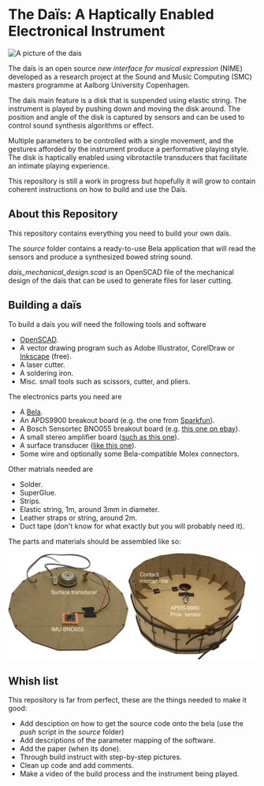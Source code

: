 # The Daïs: A Haptically Enabled Electronical Instrument

![A picture of the dais](images/dais.png)

The daïs is an open source *new interface for musical expression* (NIME) developed as a research project at the Sound and Music Computing (SMC) masters programme at Aalborg University Copenhagen.

The daïs main feature is a disk that is suspended using elastic string.
The instrument is played by pushing down and moving the disk around.
The position and angle of the disk is captured by sensors and can be used to control sound synthesis algorithms or effect.

Multiple parameters to be controlled with a single movement, and the gestures afforded by the instrument produce a performative playing style.
The disk is haptically enabled using vibrotactile transducers that facilitate an intimate playing experience.

This repository is still a work in progress but hopefully it will grow to contain coherent instructions on how to build and use the Daïs.

## About this Repository

This repository contains everything you need to build your own daïs.

The *source* folder contains a ready-to-use Bela application that will read the sensors and produce a synthesized bowed string sound.

*dais_mechanical_design.scad* is an OpenSCAD file of the mechanical design of the daïs that can be used to generate files for laser cutting.

## Building a daïs

To build a daïs you will need the following tools and software

* [OpenSCAD](https://www.openscad.org/downloads.html).
* A vector drawing program such as Adobe Illustrator, CorelDraw or [Inkscape](https://inkscape.org/) (free).
* A laser cutter.
* A soldering iron.
* Misc. small tools such as scissors, cutter, and pliers.

The electronics parts you need are

* A [Bela](https://bela.io/).
* An APDS9900 breakout board (e.g. the one from [Sparkfun](https://www.sparkfun.com/products/12787)).
* A Bosch Sensortec BNO055 breakout board (e.g. [this one on ebay](https://www.ebay.com/itm/BNO055-MCU-9DOF-Intelligent-9Axis-Attitude-Sensor-Angle-gyroscope-Accelerometer/323248036779?hash=item4b43159bab:g:lzUAAOSwFUxa8rDp)).
* A small stereo amplifier board ([such as this one](https://www.banggood.com/TPA3118-2x30W-8-26V-DC-Stereo-Bluetooth-Digital-Amplifier-Board-p-1095250.html?rmmds=search&cur_warehouse=CN)).
* A surface transducer ([like this one](https://www.sparkfun.com/products/10975)).
* Some wire and optionally some Bela-compatible Molex connectors.

Other matrials needed are

* Solder.
* SuperGlue.
* Strips.
* Elastic string, 1m, around 3mm in diameter.
* Leather straps or string, around 2m.
* Duct tape (don't know for what exactly but you will probably need it).

The parts and materials should be assembled like so:

![Picture with an overview of the placements of the parts](images/parts_overview.jpg)

## Whish list

This repository is far from perfect, these are the things needed to make it good:

* Add desciption on how to get the source code onto the bela (use the *push* script in the *source* folder)
* Add descriptions of the parameter mapping of the software.
* Add the paper (when its done).
* Through build instruct with step-by-step pictures.
* Clean up code and add comments.
* Make a video of the build process and the instrument being played.